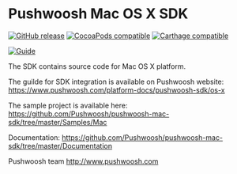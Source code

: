 Pushwoosh Mac OS X SDK
=====================

[![GitHub release](https://img.shields.io/github/release/Pushwoosh/pushwoosh-mac-sdk.svg?style=flat-square)](https://github.com/Pushwoosh/pushwoosh-mac-sdk/releases)
[![CocoaPods compatible](https://img.shields.io/cocoapods/v/Pushwoosh_mac.svg)](https://cocoapods.org)
[![Carthage compatible](https://img.shields.io/badge/Carthage-compatible-4BC51D.svg?style=flat)](https://github.com/Carthage/Carthage)

[![Guide](https://img.shields.io/badge/guide-latest-brightgreen.svg?style=flat-square)](https://docs.pushwoosh.com/platform-docs/pushwoosh-sdk/os-x)

The SDK contains source code for Mac OS X platform.

The guilde for SDK integration is available on Pushwoosh website:  
https://www.pushwoosh.com/platform-docs/pushwoosh-sdk/os-x

The sample project is available here:  
https://github.com/Pushwoosh/pushwoosh-mac-sdk/tree/master/Samples/Mac

Documentation:
https://github.com/Pushwoosh/pushwoosh-mac-sdk/tree/master/Documentation

Pushwoosh team
http://www.pushwoosh.com

